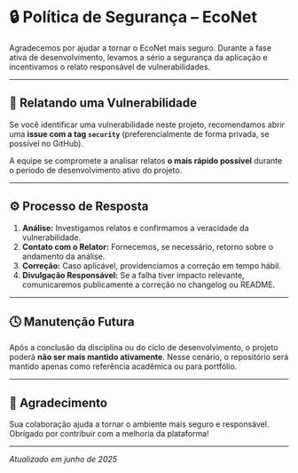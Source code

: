 # 🔒 Política de Segurança – EcoNet

Agradecemos por ajudar a tornar o EcoNet mais seguro. Durante a fase ativa de desenvolvimento, levamos a sério a segurança da aplicação e incentivamos o relato responsável de vulnerabilidades.

---

## 📢 Relatando uma Vulnerabilidade

Se você identificar uma vulnerabilidade neste projeto, recomendamos abrir uma **issue com a tag `security`** (preferencialmente de forma privada, se possível no GitHub).

A equipe se compromete a analisar relatos **o mais rápido possível** durante o período de desenvolvimento ativo do projeto.

---

## ⚙️ Processo de Resposta

1. **Análise:** Investigamos relatos e confirmamos a veracidade da vulnerabilidade.
2. **Contato com o Relator:** Fornecemos, se necessário, retorno sobre o andamento da análise.
3. **Correção:** Caso aplicável, providenciamos a correção em tempo hábil.
4. **Divulgação Responsável:** Se a falha tiver impacto relevante, comunicaremos publicamente a correção no changelog ou README.

---

## 🕓 Manutenção Futura

Após a conclusão da disciplina ou do ciclo de desenvolvimento, o projeto poderá **não ser mais mantido ativamente**. Nesse cenário, o repositório será mantido apenas como referência acadêmica ou para portfólio.

---

## 🙏 Agradecimento

Sua colaboração ajuda a tornar o ambiente mais seguro e responsável. Obrigado por contribuir com a melhoria da plataforma!

---

*Atualizado em junho de 2025*